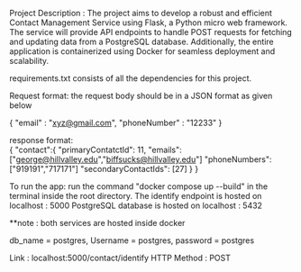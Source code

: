 
Project Description : The project aims to develop a robust and efficient Contact Management Service using Flask, a Python micro web framework. The service will provide API endpoints to handle POST requests for fetching and updating data from a PostgreSQL database. Additionally, the entire application is containerized using Docker for seamless deployment and scalability.

requirements.txt consists of all the dependencies for this project.

Request format: the request body should be in a JSON format as given below 

{
"email" : "xyz@gmail.com",
"phoneNumber" : "12233"
}

response format: 	
		{
			"contact":{
				"primaryContatctId": 11,
				"emails": ["george@hillvalley.edu","biffsucks@hillvalley.edu"]
				"phoneNumbers": ["919191","717171"]
				"secondaryContactIds": [27]
		}
	}



To run the app: run the command "docker compose up --build" in the terminal inside the root directory.
The identify endpoint is hosted on localhost : 5000
PostgreSQL database is hosted on localhost : 5432

**note : both services are hosted inside docker

db_name = postgres,
Username = postgres,
password = postgres

Link : localhost:5000/contact/identify
HTTP Method : POST



